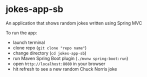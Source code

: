 # jokes-app-sb

An application that shows random jokes written using Spring MVC

To run the app:
* launch terminal
* clone repo (`git clone "repo name"`)
* change directory (`cd jokes-app-sb`)
* run Maven Spring Boot plugin (`./mvnw spring-boot:run`)
* open `http://localhost:8080` in your browser
* hit refresh to see a new random Chuck Norris joke
